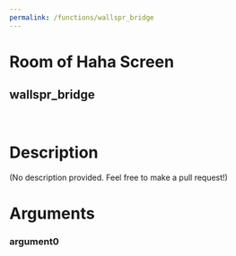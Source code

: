```yaml
---
permalink: /functions/wallspr_bridge
---
```

# Room of Haha Screen  
## wallspr_bridge  
&nbsp;  
# Description  
(No description provided. Feel free to make a pull request!) 
&nbsp;  
# Arguments
### argument0

&nbsp;  



